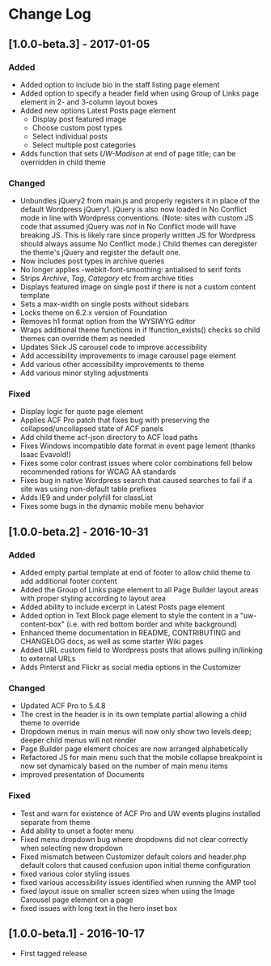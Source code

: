 # Change Log

## [1.0.0-beta.3] - 2017-01-05

### Added

* Added option to include bio in the staff listing page element
* Added option to specify a header field when using Group of Links page element in 2- and 3-column layout boxes
* Added new options Latest Posts page element
    * Display post featured image
    * Choose custom post types
    * Select individual posts
    * Select multiple post categories
* Adds function that sets *UW-Madison* at end of page title; can be overridden in child theme

### Changed

* Unbundles jQuery2 from main.js and properly registers it in place of the default Wordpress jQuery1. jQuery is also now loaded in No Conflict mode in line with Wordpress conventions. (Note: sites with custom JS code that assumed jQuery was *not* in No Conflict mode will have breaking JS. This is likely rare since properly written JS for Wordpress should always assume No Conflict mode.) Child themes can deregister the theme's jQuery and register the default one. 
* Now includes post types in archive queries
* No longer applies -webkit-font-smoothing: antialised to serif fonts
* Strips *Archive*, *Tag*, *Category* etc from archive titles
* Displays featured image on single post if there is not a custom content template
* Sets a max-width on single posts without sidebars
* Locks theme on 6.2.x version of Foundation
* Removes h1 format option from the WYSIWYG editor
* Wraps additional theme functions in if !function_exists() checks so child themes can override them as needed
* Updates Slick JS carousel code to improve accessibility
* Add accessibility improvements to image carousel page element
* Add various other accessibility improvements to theme
* Add various minor styling adjustments


### Fixed

* Display logic for quote page element
* Applies ACF Pro patch that fixes bug with preserving the collapsed/uncollapsed state of ACF panels
* Add child theme acf-json directory to ACF load paths
* Fixes Windows incompatible date format in event page lement (thanks Isaac Evavold!)
* Fixes some color contrast issues where color combinations fell below recommended rations for WCAG AA standards
* Fixes bug in native Wordpress search that caused searches to fail if a site was using non-default table prefixes
* Adds IE9 and under polyfill for classList
* Fixes some bugs in the dynamic mobile menu behavior


## [1.0.0-beta.2] - 2016-10-31

### Added

* Added empty partial template at end of footer to allow child theme to add additional footer content
* Added the Group of Links page element to all Page Builder layout areas with proper styling according to layout area
* Added ability to include excerpt in Latest Posts page element
* Added option in Text Block page element to style the content in a "uw-content-box" (i.e. with red bottom border and white background)
* Enhanced theme documentation in README, CONTRIBUTING and CHANGELOG docs, as well as some starter Wiki pages
* Added URL custom field to Wordpress posts that allows pulling in/linking to external URLs
* Adds Pinterst and Flickr as social media options in the Customizer


### Changed

* Updated ACF Pro to 5.4.8
* The crest in the header is in its own template partial allowing a child theme to override
* Dropdown menus in main menus will now only show two levels deep; deeper child menus will not render
* Page Builder page element choices are now arranged alphabetically
* Refactored JS for main menu such that the mobile collapse breakpoint is now set dynamicaly based on the number of main menu items
* improved presentation of Documents

### Fixed

* Test and warn for existence of ACF Pro and UW events plugins installed separate from theme
* Add ability to unset a footer menu
* Fixed menu dropdown bug where dropdowns did not clear correctly when selecting new dropdown
* Fixed mismatch between Customizer default colors and header.php default colors that caused confusion upon initial theme configuration
* fixed various color styling issues 
* fixed various accessibility issues identified when running the AMP tool
* fixed layout issue on smaller screen sizes when using the Image Carousel page element on a page
* fixed issues with long text in the hero inset box


## [1.0.0-beta.1] - 2016-10-17

* First tagged release